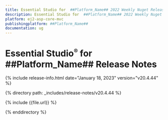 ```yaml
---
title: Essential Studio for  ##Platform_Name## 2022 Weekly Nuget Release Release Notes  
description: Essential Studio for  ##Platform_Name## 2022 Weekly Nuget Release Release Notes  
platform: ej2-asp-core-mvc
publishingplatform: ##Platform_Name##
documentation: ug
---
```


# Essential Studio<sup style="font-size:70%">&reg;</sup> for  ##Platform_Name##   Release Notes  

{% include release-info.html date="January 18, 2023"  version="v20.4.44" %} 

{% directory path: _includes/release-notes/v20.4.44 %}

{% include {{file.url}} %}

{% enddirectory %}



